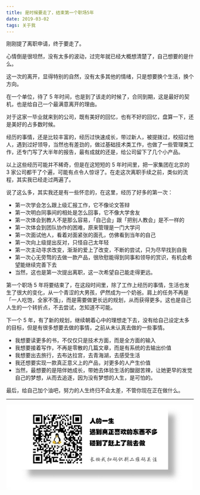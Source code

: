 ```yaml
---
title: 是时候要走了，结束第一个职场5年
date: 2019-03-02
tags: 关于我
---
```


刚刚提了离职申请，终于要走了。

心情倒是很坦然，没有太多的波动，过完年就已经大概想清楚了，自己想要的是什么。

这一次的离开，显得特别的自然，没有太多其他的情绪，只是想要换个生活，换个方向。

在一个单位，待了 5 年时间，也是到了该走的时候了，合同到期，这是最好的契机，也是给自己一个最满意离开的理由。

对于这家一毕业就来到的公司，既有美好的回忆，也有不好的回忆，盘算一下，还是美好的占多数时候。

经历的事情，还是比较丰富的，经历过快速成长，带过新人，被提拨过，校招过他人，遇到过好领导，当然也有差劲的，做过基础技术类工作，也做了一些管理类工作，还专门写了大半年的报告，最有成就的还是，给公司留下了几个小产品。

以上这些经历可能并不稀奇，但是在这短短的 5 年时间里，把一家集团在北京的 3 家公司都干了个遍，可能有点令人惊讶了。在走这次离职手续之前，类似的流程，其实我已经走过两遍了。

说了这么多，其实我还是有一些怀恋的，在这里，经历了好多的第一次：

- 第一次学会怎么跟上级汇报工作，它不像论文答辩
- 第一次明白同事间的相处是怎么回事，它不像大学舍友
- 第一次体会到教人不是那么容易，「自己会」跟「把别人教会」是不一样的
- 第一次体会到团队协作的困难，原来管理是一门大学问
- 第一次面试他人，看着对面紧张的面孔，仿佛看到当年的自己
- 第一次向上级提出反对，只怪自己太年轻
- 第一次主动寻求改变，渐渐的爱上了改变，不断的尝试，只为尽早找到自我
- 第一次心无旁骛的去做一款产品，很欣慰能得到同事和领导的赏识，有机会希望能继续完善下去
- 当然，这也是第一次提出离职，这一次希望自己能走得更远。

第一个职场 5 年将要结束了，在这段时间里，除了工作上经历的事情，生活也发生了很大的变化，从一个青涩的大男孩，俨然成为一个奶爸。肩上的任务不再是「一人吃饱，全家不饿」，而是需要做更长远的规划，从而获得更多。这也是自己人生的一个转折点，不去尝试，怎知道不可能。

下一个 5 年，有了新的规划，继续朝着心中的理想走下去，没有给自己设定太多的目标，但是有很多想要去做的事情，之前从未认真去做的一些事情。

- 我想要读更多的书，不仅仅只是技术方面，而是全方面的输入
- 我想要接着写作，不再是零散的几篇文章，而是有系统的去输出价值
- 我想要出去旅行，去布达拉宫，去青海湖，去感受生活
- 我还想要实现一款真正意义上的产品，对更多的人产生价值
- 当然，最想要的是陪伴她成长，带她去体验生活的酸甜苦辣，让她更早的发觉自己的梦想，从而去追逐，因为没有梦想的人生，是可怕的。

最后，给自己加个油吧，努力的人生终归不会太差，不管你现在正在做什么。

---
![](/image/weixin.jpg)